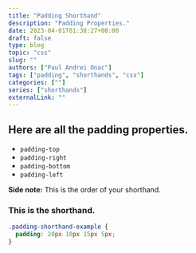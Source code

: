 ```yaml
---
title: "Padding Shorthand"
description: "Padding Properties."
date: 2023-04-01T01:38:27+08:00
draft: false
type: blog
topic: "css"
slug: ""
authors: ["Paul Andrei Onac"]
tags: ["padding", "shorthands", "css"]
categories: [""]
series: ["shorthands"]
externalLink: ""
---
```


## Here are all the padding properties.

- ```padding-top```
- ```padding-right```
- ```padding-bottom```
- ```padding-left```

**Side note:** This is the order of your shorthand.

### This is the shorthand.

```css
.padding-shorthand-example {
  padding: 20px 10px 15px 5px;
}
```